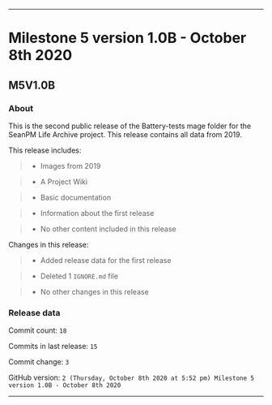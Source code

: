 
***

# Milestone 5 version 1.0B - October 8th 2020

## M5V1.0B

### About

This is the second public release of the Battery-tests mage folder for the SeanPM Life Archive project. This release contains all data from 2019.

This release includes:

> * Images from 2019

> * A Project Wiki

> * Basic documentation

> * Information about the first release

> * No other content included in this release

Changes in this release:

> * Added release data for the first release

> * Deleted 1 `IGNORE.md` file

> * No other changes in this release

### Release data

Commit count: `18`

Commits in last release: `15`

Commit change: `3`

GitHub version: `2 (Thursday, October 8th 2020 at 5:52 pm) Milestone 5 version 1.0B - October 8th 2020`

***
